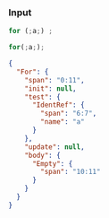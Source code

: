 ### Input
```js
for (;a;) ;
```

```js min
for(;a;);
```

```json
{
  "For": {
    "span": "0:11",
    "init": null,
    "test": {
      "IdentRef": {
        "span": "6:7",
        "name": "a"
      }
    },
    "update": null,
    "body": {
      "Empty": {
        "span": "10:11"
      }
    }
  }
}
```
